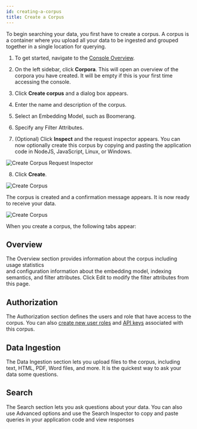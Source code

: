 ```yaml
---
id: creating-a-corpus
title: Create a Corpus
---
```


To begin searching your data, you first have to create a corpus. A corpus 
is a container where you upload all your data to be ingested and grouped 
together in a single location for querying.

1. To get started, navigate to the [Console Overview](https://console.vectara.com/overview).

2. On the left sidebar, click **Corpora**. This 
   will open an overview of the corpora you have created. It will be empty 
   if this is your first time accessing the console.

3. Click **Create corpus** and a dialog box appears.
4. Enter the name and description of the corpus.
5. Select an Embedding Model, such as Boomerang.
6. Specify any Filter Attributes.
7. (Optional) Click **Inspect** and the request inspector appears. You can now 
   optionally create this corpus by copying and pasting the application code 
   in NodeJS, JavaScript, Linux, or Windows.

  ![Create Corpus Request Inspector](/img/create_corpus_request_inspector.png)

8. Click **Create**.

  ![Create Corpus](/img/create_corpus.png)

The corpus is created and a confirmation message appears. It is now ready to 
receive your data.

![Create Corpus](/img/create_corpus_success.png)

When you create a corpus, the following tabs appear:

## Overview

The Overview section provides information about the corpus including usage statistics  
and configuration information about the embedding model, indexing semantics, 
and filter attributes. Click Edit to modify the filter attributes from this page.

## Authorization

The Authorization section defines the users and role that have access to the 
corpus. You can also [create new user roles](/docs/learn/authentication/role-based-access-control) 
and [API keys](/docs/console-ui/api-access-overview) associated with this corpus.

## Data Ingestion

The Data Ingestion section lets you upload files to the corpus, including 
text, HTML, PDF, Word files, and more. It is the quickest way to ask your data 
some questions.

## Search

The Search section lets you ask questions about your data. You can also use 
Advanced options and use the Search Inspector to copy and paste queries in 
your application code and view responses